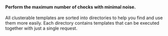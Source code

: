 #### Perform the maximum number of checks with minimal noise.
All clusterable templates are sorted into directories to help you find and use them more easily. Each directory contains templates that can be executed together with just a single request.